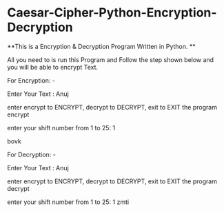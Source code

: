 # Caesar-Cipher-Python-Encryption-Decryption


**This is a Encryption & Decryption Program Written in Python. **


All you need to is run this Program and Follow the step shown below and you will be able to encrypt Text. 

For Encryption: - 

Enter Your Text : 
Anuj

enter encrypt to ENCRYPT, decrypt to DECRYPT, exit to EXIT the program 
encrypt

enter your shift number from 1 to 25: 
1

bovk


For Decryption: - 

Enter Your Text : 
Anuj

enter encrypt to ENCRYPT, decrypt to DECRYPT, exit to EXIT the program 
decrypt

enter your shift number from 1 to 25: 
1
zmti
